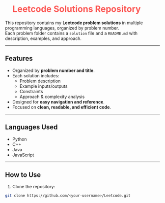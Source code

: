 
<h1 style="text-align:center;">
  <span style="display:inline-block; animation: slide 3s infinite alternate;">
    Leetcode Solutions Repository
  </span>
</h1>

<style>
@keyframes slide {
  0% { transform: translateX(-20px); color: #ff5555; }
  50% { transform: translateX(20px); color: #55ff55; }
  100% { transform: translateX(-20px); color: #5555ff; }
}
</style>

This repository contains my **Leetcode problem solutions** in multiple programming languages, organized by problem number.  
Each problem folder contains a `solution` file and a `README.md` with description, examples, and approach.

---

## Features

- Organized by **problem number and title**.  
- Each solution includes:
  - Problem description  
  - Example inputs/outputs  
  - Constraints  
  - Approach & complexity analysis  
- Designed for **easy navigation and reference**.  
- Focused on **clean, readable, and efficient code**.  

---

## Languages Used

- Python  
- C++  
- Java  
- JavaScript  

---

## How to Use

1. Clone the repository:
```bash
git clone https://github.com/<your-username>/Leetcode.git

